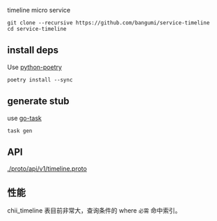 timeline micro service

```shell
git clone --recursive https://github.com/bangumi/service-timeline
cd service-timeline
```

## install deps

Use [python-poetry](https://github.com/python-poetry/poetry)

```shell
poetry install --sync
```


## generate stub

use [go-task](https://github.com/go-task/task)

```shell
task gen
```


## API

[./proto/api/v1/timeline.proto](https://github.com/bangumi/proto/blob/master/api/v1/timeline.proto)

## 性能

chii_timeline 表目前非常大，查询条件的 where `必需` 命中索引。

